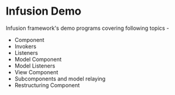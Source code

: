 # Infusion Demo
Infusion framework's demo programs covering following topics - 

* Component
* Invokers
* Listeners
* Model Component
* Model Listeners
* View Component
* Subcomponents and model relaying
* Restructuring Component